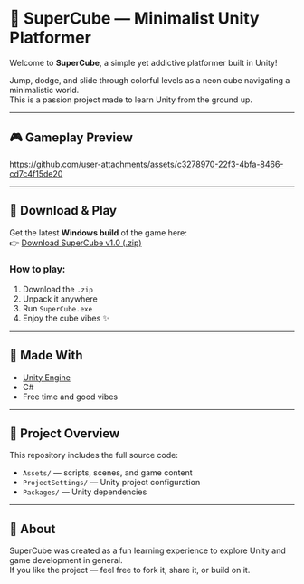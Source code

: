 # 🧊 SuperCube — Minimalist Unity Platformer

Welcome to **SuperCube**, a simple yet addictive platformer built in Unity!

Jump, dodge, and slide through colorful levels as a neon cube navigating a minimalistic world.  
This is a passion project made to learn Unity from the ground up.

---

## 🎮 Gameplay Preview

https://github.com/user-attachments/assets/c3278970-22f3-4bfa-8466-cd7c4f15de20

---

## 🚀 Download & Play

Get the latest **Windows build** of the game here:  
👉 [Download SuperCube v1.0 (.zip)](https://github.com/Pompas17/SuperCube/releases/tag/SuperCube)

### How to play:
1. Download the `.zip`
2. Unpack it anywhere
3. Run `SuperCube.exe`
4. Enjoy the cube vibes ✨

---

## 🔧 Made With

- [Unity Engine](https://unity.com/)
- C#
- Free time and good vibes

---

## 📁 Project Overview

This repository includes the full source code:
- `Assets/` — scripts, scenes, and game content
- `ProjectSettings/` — Unity project configuration
- `Packages/` — Unity dependencies

---

## 🙌 About

SuperCube was created as a fun learning experience to explore Unity and game development in general.  
If you like the project — feel free to fork it, share it, or build on it.

